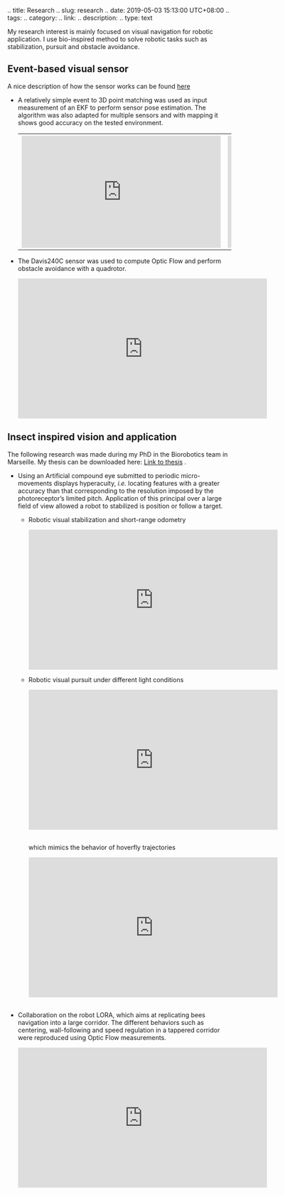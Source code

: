 .. title: Research
.. slug: research
.. date: 2019-05-03 15:13:00 UTC+08:00
.. tags: 
.. category: 
.. link: 
.. description: 
.. type: text



My research interest is mainly focused on visual navigation for robotic application. I use bio-inspired method to solve robotic tasks such as stabilization, pursuit and obstacle avoidance.

<h2> Event-based visual sensor </h2>

A nice description of how the sensor works can be found <a href="https://youtu.be/LauQ6LWTkxM" target="_blank"> here </a> <br />

<ul>
<li>
<p>A relatively simple event to 3D point matching was used as input measurement of an EKF to perform sensor pose estimation. The algorithm was also adapted for multiple sensors and with mapping it shows good accuracy on the tested environment.<br /> </p>

<table style="width:100%; text-align: center;">
	<tr>
	   <th style="text-align:center;"> <iframe width="448" height="252" src="https://www.youtube.com/embed/m2R94LlqpEM" frameborder="0" allow="accelerometer; autoplay; clipboard-write; encrypted-media; gyroscope; picture-in-picture" allowfullscreen></iframe> </th>
	   <th style="text-align:center;"> <iframe width="448" height="252" src="https://www.youtube.com/embed/2u4s0GUAWMI" frameborder="0" allow="accelerometer; autoplay; clipboard-write; encrypted-media; gyroscope; picture-in-picture" allowfullscreen></iframe> </th>
	</tr>
</table>
</li>

<li>
<p>The Davis240C sensor was used to compute Optic Flow and perform obstacle avoidance with a quadrotor. <br /> </p>

<iframe width="560" height="315" src="https://www.youtube.com/embed/nn2wyDYJI8c" frameborder="0" allow="accelerometer; autoplay; encrypted-media; gyroscope; picture-in-picture" allowfullscreen="true"></iframe>
<!--video width="560" height="315" controls preload="none" frameborder="0">
   <source src="https://linklings.s3.amazonaws.com/organizations/acra/acra2018/submissions/stype101/UGjfY-pap104s1-file2.mp4" type="video/mp4">
   Your browser does not support the video tag.
</video-->

</li>
</ul>

<!--<a href="https://linklings.s3.amazonaws.com/organizations/acra/acra2018/submissions/stype101/UGjfY-pap104s1-file2.mp4"> video</a> -->


<h2> Insect inspired vision and application </h2>

The following research was made during my PhD in the Biorobotics team in Marseille. My thesis can be downloaded here: <a href="/files/These_COLONNIER_Fabien.pdf"> Link to thesis</a> .

<ul>
<li>
Using an Artificial compound eye submitted to periodic micro-movements displays hyperacuity, <i>i.e.</i> locating features with a greater accuracy than that corresponding to the resolution imposed by the photoreceptor’s limited pitch. Application of this principal over a large field of view allowed a robot to stabilized is position or follow a target.<br />
	<ul>
	<li>
	<p>Robotic visual stabilization and short-range odometry</p>
	<iframe width="560" height="315" src="https://www.youtube.com/embed/4_hqCgunhNw" frameborder="0" allow="accelerometer; encrypted-media; gyroscope; picture-in-picture" allowfullscreen="true"></iframe>
	</li>
	<li>
	<p>Robotic visual pursuit under different light conditions </p>
	<iframe width="560" height="315" src="https://www.youtube.com/embed/kdjJ6t7d2pM" frameborder="0" allow="accelerometer;  encrypted-media; gyroscope; picture-in-picture" allowfullscreen="true"></iframe>
	<p> <br />which mimics the behavior of hoverfly trajectories</p>
	<iframe width="560" height="315" src="https://www.youtube.com/embed/fciQr0o0G7g" frameborder="0" allow="accelerometer;  encrypted-media; gyroscope; picture-in-picture" allowfullscreen="true"></iframe>
	</li>
	</ul>
</li>
<br />

<li> <p>Collaboration on the robot LORA, which aims at replicating bees navigation into a large corridor. The different behaviors such as centering, wall-following and speed regulation in a tappered corridor were reproduced using Optic Flow measurements. <br /> </p>

<iframe frameborder="0" width="560" height="315" src="https://www.dailymotion.com/embed/video/xuggrs" allowfullscreen="true" allow=""></iframe>
</li>

</ul>







